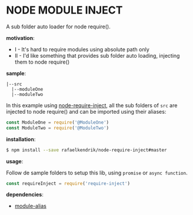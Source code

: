 NODE MODULE INJECT
===================

A sub folder auto loader for node require().

**motivation**:

  - I - It's hard to require modules using absolute path only
  - II - I'd like something that provides sub folder auto loading, injecting them to node require()

**sample**:

```
|--src
  |--moduleOne
  |--moduleTwo
```

In this example using [node-require-inject](https://github.com/rafaelkendrik/node-require-inject), all the sub folders of `src` are injected to node require() and can be imported using their aliases:

```js
const ModuleOne = require('@ModuleOne')
const ModuleTwo = require('@ModuleTwo')
```

**installation**:
```sh
$ npm install --save rafaelkendrik/node-require-inject#master
```

**usage**:

Follow de sample folders to setup this lib, using `promise` or `async function`.

```js
const requireInject = require('require-inject')
```

**dependencies**:

  * [module-alias](https://github.com/ilearnio/module-alias)
